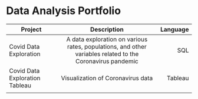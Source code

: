 # Data Analysis Portfolio
| Project        | Description           | Language  |
| ------------- |:-------------:| -----:|
| Covid Data Exploration     | A data exploration on various rates, populations, and other variables related to the Coronavirus pandemic | SQL |
| Covid Data Exploration Tableau     | Visualization of Coronavirus data      | Tableau  |
|  |       |     |
